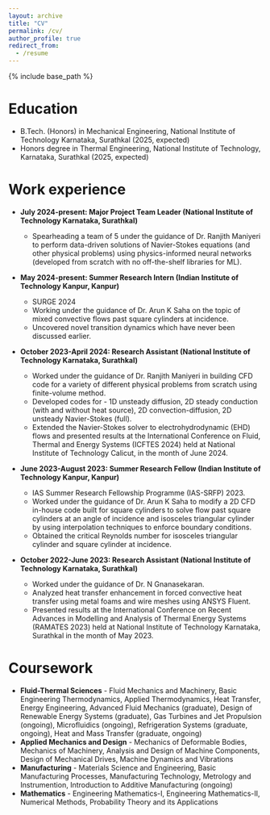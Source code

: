 ```yaml
---
layout: archive
title: "CV"
permalink: /cv/
author_profile: true
redirect_from:
  - /resume
---
```


{% include base_path %}

Education
======
* B.Tech. (Honors) in Mechanical Engineering, National Institute of Technology Karnataka, Surathkal (2025, expected)
* Honors degree in Thermal Engineering, National Institute of Technology, Karnataka, Surathkal (2025, expected)

Work experience
======
* **July 2024-present: Major Project Team Leader (National Institute of Technology Karnataka, Surathkal)**
  * Spearheading a team of 5 under the guidance of Dr. Ranjith Maniyeri to perform data-driven solutions of Navier-Stokes equations (and other physical problems) using physics-informed neural networks (developed from scratch with no off-the-shelf libraries for ML).

* **May 2024-present: Summer Research Intern (Indian Institute of Technology Kanpur, Kanpur)**
  * SURGE 2024
  * Working under the guidance of Dr. Arun K Saha on the topic of mixed convective flows past square cylinders at incidence.
  * Uncovered novel transition dynamics which have never been discussed earlier.

* **October 2023-April 2024: Research Assistant (National Institute of Technology Karnataka, Surathkal)**
  * Worked under the guidance of Dr. Ranjith Maniyeri in building CFD code for a variety of different physical problems from scratch using finite-volume method.
  * Developed codes for - 1D unsteady diffusion, 2D steady conduction (with and without heat source), 2D convection-diffusion, 2D unsteady Navier-Stokes (full).
  * Extended the Navier-Stokes solver to electrohydrodynamic (EHD) flows and presented results at the International Conference on Fluid, Thermal and Energy Systems (ICFTES 2024) held at National Institute of Technology Calicut, in the month of June 2024.

* **June 2023-August 2023: Summer Research Fellow (Indian Institute of Technology Kanpur, Kanpur)**
  * IAS Summer Research Fellowship Programme (IAS-SRFP) 2023.
  * Worked under the guidance of Dr. Arun K Saha to modify a 2D CFD in-house code built for square cylinders to solve flow past square cylinders at an angle of incidence and isosceles triangular cylinder by using interpolation techniques to enforce boundary conditions.
  * Obtained the critical Reynolds number for isosceles triangular cylinder and square cylinder at incidence.
 
* **October 2022-June 2023: Research Assistant (National Institute of Technology Karnataka, Surathkal)**
  * Worked under the guidance of Dr. N Gnanasekaran.
  * Analyzed heat transfer enhancement in forced convective heat transfer using metal foams and wire meshes using ANSYS Fluent.
  * Presented results at the International Conference on Recent Advances in Modelling and Analysis of Thermal Energy Systems (RAMATES 2023) held at National Institute of Technology Karnataka, Surathkal in the month of May 2023. 
  
Coursework
======
* **Fluid-Thermal Sciences** - Fluid Mechanics and Machinery, Basic Engineering Thermodynamics, Applied Thermodynamics, Heat Transfer, Energy Engineering, Advanced Fluid Mechanics (graduate), Design of Renewable Energy Systems (graduate), Gas Turbines and Jet Propulsion (ongoing), Microfluidics (ongoing), Refrigeration Systems (graduate, ongoing), Heat and Mass Transfer (graduate, ongoing)
* **Applied Mechanics and Design** - Mechanics of Deformable Bodies, Mechanics of Machinery, Analysis and Design of Machine Components, Design of Mechanical Drives, Machine Dynamics and Vibrations
* **Manufacturing** - Materials Science and Engineering, Basic Manufacturing Processes, Manufacturing Technology, Metrology and Instrumention, Introduction to Additive Manufacturing (ongoing)
* **Mathematics** - Engineering Mathematics-I, Engineering Mathematics-II, Numerical Methods, Probability Theory and its Applications





